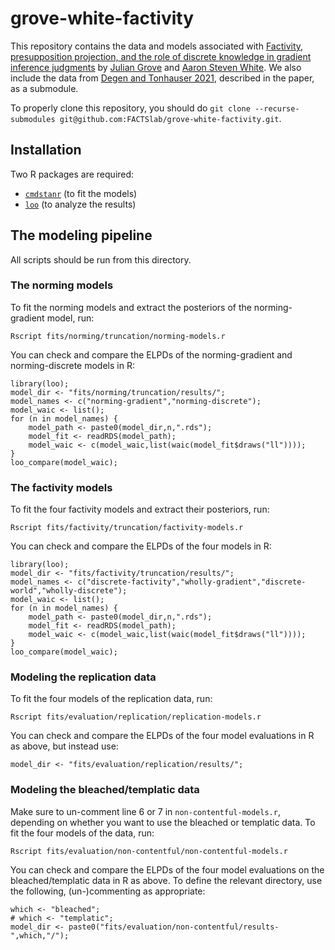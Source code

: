 # grove-white-factivity

This repository contains the data and models associated with [Factivity, presupposition projection, and the role of discrete knowledge in gradient inference judgments](https://ling.auf.net/lingbuzz/007450) by [Julian Grove](https://juliangrove.github.io/) and [Aaron Steven White](http://aaronstevenwhite.io/).
We also include the data from [Degen and Tonhauser 2021](https://direct.mit.edu/opmi/article/doi/10.1162/opmi_a_00042/106927/Prior-Beliefs-Modulate-Projection), described in the paper, as a submodule.

To properly clone this repository, you should do `git clone --recurse-submodules git@github.com:FACTSlab/grove-white-factivity.git`.

## Installation

Two R packages are required:
 - [`cmdstanr`](https://mc-stan.org/cmdstanr/reference/cmdstanr-package.html) (to fit the models)
 - [`loo`](https://cran.r-project.org/web/packages/loo/index.html) (to analyze the results)

## The modeling pipeline

All scripts should be run from this directory.

### The norming models

To fit the norming models and extract the posteriors of the norming-gradient model, run:

	Rscript fits/norming/truncation/norming-models.r

You can check and compare the ELPDs of the norming-gradient and norming-discrete models in R:
	
	library(loo);
	model_dir <- "fits/norming/truncation/results/";
	model_names <- c("norming-gradient","norming-discrete");
	model_waic <- list();
	for (n in model_names) {
		model_path <- paste0(model_dir,n,".rds");
		model_fit <- readRDS(model_path);
		model_waic <- c(model_waic,list(waic(model_fit$draws("ll"))));
	}
	loo_compare(model_waic);

### The factivity models

To fit the four factivity models and extract their posteriors, run:

	Rscript fits/factivity/truncation/factivity-models.r

You can check and compare the ELPDs of the four models in R:
	
	library(loo);
	model_dir <- "fits/factivity/truncation/results/";
	model_names <- c("discrete-factivity","wholly-gradient","discrete-world","wholly-discrete");
	model_waic <- list();
	for (n in model_names) {
		model_path <- paste0(model_dir,n,".rds");
		model_fit <- readRDS(model_path);
		model_waic <- c(model_waic,list(waic(model_fit$draws("ll"))));
	}
	loo_compare(model_waic);

### Modeling the replication data

To fit the four models of the replication data, run:

	Rscript fits/evaluation/replication/replication-models.r

You can check and compare the ELPDs of the four model evaluations in R as above, but instead use:

	model_dir <- "fits/evaluation/replication/results/";

### Modeling the bleached/templatic data

Make sure to un-comment line 6 or 7 in `non-contentful-models.r`, depending on whether you want to use the bleached or templatic data.
To fit the four models of the data, run:

	Rscript fits/evaluation/non-contentful/non-contentful-models.r

You can check and compare the ELPDs of the four model evaluations on the bleached/templatic data in R as above.
To define the relevant directory, use the following, (un-)commenting as appropriate:

	which <- "bleached";
	# which <- "templatic";
	model_dir <- paste0("fits/evaluation/non-contentful/results-",which,"/");
